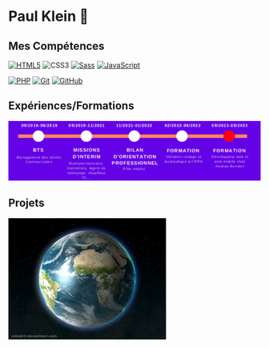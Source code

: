 # Paul Klein 👋
## Mes Compétences
[![HTML5](https://img.shields.io/badge/-HTML5-000?&logo=HTML5&logoColor=E34F26)](https://www.w3.org/html/) ![CSS3](https://img.shields.io/badge/-CSS3-000?&logo=CSS3&logoColor=1572B6)
[![Sass](https://img.shields.io/badge/-Sass-000?&logo=Sass&logoColor=CC6699)](https://sass-lang.com)
[![JavaScript](https://img.shields.io/badge/-JavaScript-000?&logo=JavaScript&logoColor=F7DF1E)](https://developer.mozilla.org/en-US/docs/Web/JavaScript)

[![PHP](https://img.shields.io/badge/-PHP-000?&logo=PHP&logoColor=777BB4)](https://www.php.net)
[![Git](https://img.shields.io/badge/-Git-000?&logo=Git&logoColor=F05032)](https://git-scm.com/)
[![GitHub](https://img.shields.io/badge/-GitHub-000?&logo=GitHub&logoColor=FFF)](https://www.github.com/)
## Expériences/Formations
<img src="./parcour.png" alt="parcour">

## Projets
![Video](./giphy.gif)
